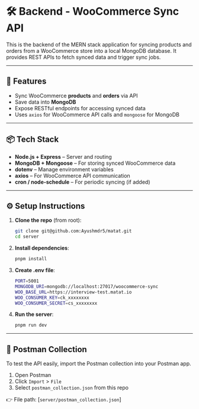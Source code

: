 # 🛠️ Backend - WooCommerce Sync API

This is the backend of the MERN stack application for syncing products and orders from a WooCommerce store into a local MongoDB database. It provides REST APIs to fetch synced data and trigger sync jobs.

---

## 🚀 Features

- Sync WooCommerce **products** and **orders** via API
- Save data into **MongoDB**
- Expose RESTful endpoints for accessing synced data
- Uses `axios` for WooCommerce API calls and `mongoose` for MongoDB

---

## 📦 Tech Stack

- **Node.js + Express** – Server and routing
- **MongoDB + Mongoose** – For storing synced WooCommerce data
- **dotenv** – Manage environment variables
- **axios** – For WooCommerce API communication
- **cron / node-schedule** – For periodic syncing (if added)

---

## ⚙️ Setup Instructions

1. **Clone the repo** (from root):

   ```bash
   git clone git@github.com:Ayushmdr5/matat.git
   cd server
   ```

2. **Install dependencies**:

   ```bash
   pnpm install
   ```

3. **Create .env file**:

   ```bash
   PORT=5001
   MONGODB_URI=mongodb://localhost:27017/woocommerce-sync
   WOO_BASE_URL=https://interview-test.matat.io
   WOO_CONSUMER_KEY=ck_xxxxxxxx
   WOO_CONSUMER_SECRET=cs_xxxxxxxx
   ```

4. **Run the server**:
   ```bash
   pnpm run dev
   ```

---

## 🧪 Postman Collection

To test the API easily, import the Postman collection into your Postman app.

1. Open Postman
2. Click `Import` > `File`
3. Select `postman_collection.json` from this repo

👉 File path: [`server/postman_collection.json`]
